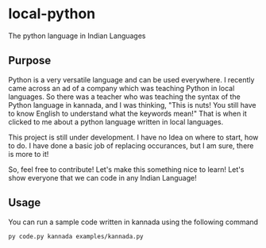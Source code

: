 # local-python
 The python language in Indian Languages

## Purpose
Python is a very versatile language and can be used everywhere. I recently came across an ad of a company which was teaching Python in local languages. So there was a teacher who was teaching the syntax of the Python language in kannada, and I was thinking, "This is nuts! You still have to know English to understand what the keywords mean!" That is when it clicked to me about a python language written in local languages.

This project is still under development. I have no Idea on where to start, how to do. I have done a basic job of replacing occurances, but I am sure, there is more to it!

So, feel free to contribute! Let's make this something nice to learn! Let's show everyone that we can code in any Indian Language!

## Usage
You can run a sample code written in kannada using the following command
```shell
py code.py kannada examples/kannada.py
```
